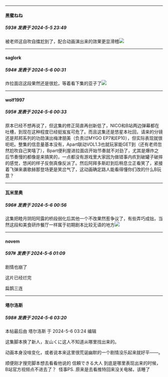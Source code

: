 ﻿
*****

####  黒蜜ねね  
##### 593#       发表于 2024-5-5 23:49

被老师这自吹自擂尬到了，配合动画演出来的效果更显滑稽<img src="https://static.saraba1st.com/image/smiley/face2017/067.png" referrerpolicy="no-referrer">


*****

####  saglork  
##### 594#       发表于 2024-5-6 00:31

炸拉面店这段果然还是很尬，等着看下集的亚子了<img src="https://static.saraba1st.com/image/smiley/face2017/018.png" referrerpolicy="no-referrer">

*****

####  wolf1997  
##### 595#       发表于 2024-5-6 00:33

原本已经不想再说了，但这集的修正简直再创新低了，NICO和B站两边弹幕都在吐槽，到现在这种程度已经挺岌岌可危了。而且这集还是悠星本社回，请来的分镜还是邦邦系列的功勋演出梅津朋美（负责过MYGO EP7和EP10），但实际表现就很呃呃。整集的信息量基本没有，Apart联动VOL1.3也就玩家能GET到（还有老师忽然尬吹自己笑嘻了），Bpart便利屋进拉面店开始节奏就不对劲了，尤其是爆炸之后节奏慢的都像是来搞笑的，一点都没有游戏里大家因为做错事内疚到破罐子破摔的感觉，悠闲的样子反倒真像反派了。然后阿拜多斯赶到后稍息立正看笑了，紧接着飞弹来袭歌赫那登场更是笑岔气了，这动画确定路人能看得懂你们改的什么B玩意？


*****

####  瓦米里奥  
##### 596#       发表于 2024-5-6 00:56

这集把睦月阴阳阿露的桥段弱化后其他一个不改果然惹争议了，有些弄巧成拙，当然这段和美食研炸餐厅一样属于初期剧本比较无语的地方<img src="https://static.saraba1st.com/image/smiley/face2017/001.png" referrerpolicy="no-referrer">


*****

####  novem  
##### 597#       发表于 2024-5-6 01:09

剧情也崩了

这片已经烂完

扁鹊三连


*****

####  塔尔洛斯  
##### 598#       发表于 2024-5-6 03:20

 本帖最后由 塔尔洛斯 于 2024-5-6 03:24 编辑 

这集脚本换了新人，友山くに这人不知道从哪里找出来的。

动画本身没啥变化，或者说本来这里很荒诞幽默的一个剧情没乐起来就好平——。

顺便刚才搜完脚本想去看看他说的 信頼できる大人 到底是哪里表现出来的时候，B站官方视频点不进去了？  怪事PS. 原来是去看推特回来没关电梯，该睡了

